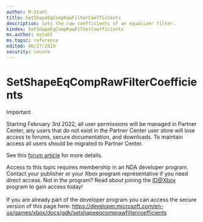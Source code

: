 ```yaml
---
author: M-Stahl
title: SetShapeEqCompRawFilterCoefficients
description: Sets the raw coefficients of an equalizer filter.
kindex: SetShapeEqCompRawFilterCoefficients
ms.author: mstahl
ms.topic: reference
edited: 06/27/2019
security: secure
---
```


# SetShapeEqCompRawFilterCoefficients
> [!IMPORTANT]
> Starting February 3rd 2022, all user permissions will be managed in Partner Center, any users that do not exist in the Partner Center user store will lose access to forums, secure documentation, and downloads. To maintain access all users should be migrated to Partner Center. <p></p>See this <a href="https://forums.xboxlive.com/articles/132187/breaking-change-user-access-for-forums-secure-docu.html">forum article</a> for more details.  

 Access to this topic requires membership in an NDA developer program. Contact your publisher or your Xbox program representative if you need direct access. Not in the program? Read about joining the <a href="https://www.xbox.com/Developers/id">ID@Xbox</a> program to gain access today!  <br/><br/>If you are already part of the developer program you can access the secure version of this page here: <a target="_blank" href="https://developer.microsoft.com/en-us/games/xbox/docs/gdk/setshapeeqcomprawfiltercoefficients">https://developer.microsoft.com/en-us/games/xbox/docs/gdk/setshapeeqcomprawfiltercoefficients</a>